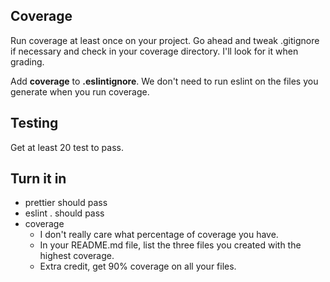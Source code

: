 ## Coverage

Run coverage at least once on your project. Go ahead and tweak .gitignore if necessary and check in your coverage directory. I'll look for it when grading.

Add **coverage** to **.eslintignore**. We don't need to run eslint on the files you generate when you run coverage.

## Testing

Get at least 20 test to pass.

## Turn it in

- prettier should pass
- eslint . should pass
- coverage
  - I don't really care what percentage of coverage you have.
  - In your README.md file, list the three files you created with the highest coverage.
  - Extra credit, get 90% coverage on all your files.
